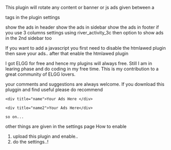 This plugin will rotate any content or banner or js ads given between a <div title="name"> </div> tags in the plugin settings

show the ads in header
show the ads in sidebar
show the ads in footer
if you use 3 columns settings using river_activity_3c then option to show ads in the 2nd sidebar too

If you want to add a javascript you first need to disable the htmlawed plugin then save your ads.. after that enable the htmlawed plugin

I got ELGG for free and hence my plugins will always free. Still I am in learing phase and do coding in my free time. This is my contribution to a great community of ELGG lovers.

your comments and suggestions are always welcome. If you download this pluggin and find useful please do recommend

    <div title="name">Your Ads Here </div>

    <div title="name2">Your Ads Here</div>

    so on...

other things are given in the settings page
How to enable

1. upload this plugin and enable..
2. do the settings..!

